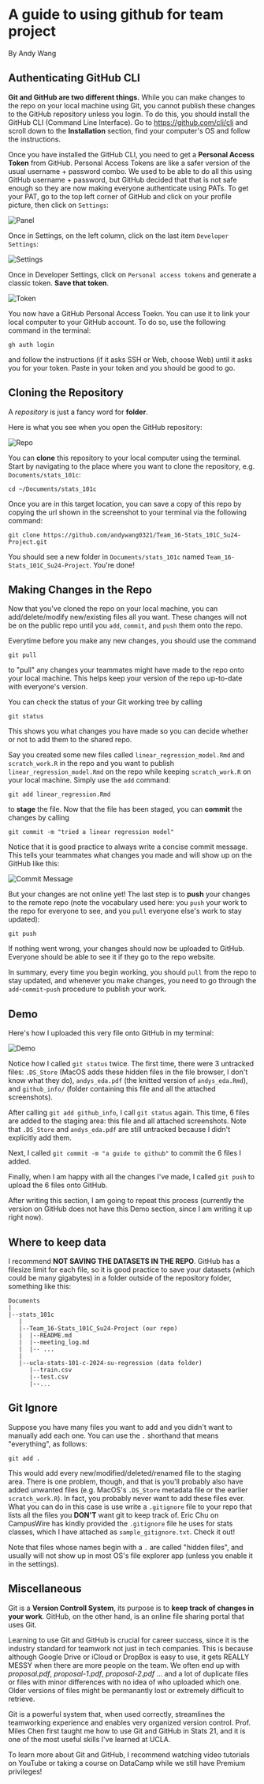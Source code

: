 # A guide to using github for team project

By Andy Wang

## Authenticating GitHub CLI

**Git and GitHub are two different things.** While you can make changes to the repo on your local machine using Git, you cannot publish these changes to the GitHub repository unless you login. To do this, you should install the GitHub CLI (Command Line Interface). Go to https://github.com/cli/cli and scroll down to the **Installation** section, find your computer's OS and follow the instructions.

Once you have installed the GitHub CLI, you need to get a **Personal Access Token** from GitHub. Personal Access Tokens are like a safer version of the usual username + password combo. We used to be able to do all this using GitHub username + password, but GitHub decided that that is not safe enough so they are now making everyone authenticate using PATs. To get your PAT, go to the top left corner of GitHub and click on your profile picture, then click on `Settings`:

![Panel](screenshots/user_panel.png)

Once in Settings, on the left column, click on the last item `Developer Settings`:

![Settings](screenshots/settings.png)

Once in Developer Settings, click on `Personal access tokens` and generate a classic token. **Save that token**. 

![Token](screenshots/token.png)

You now have a GitHub Personal Access Toekn. You can use it to link your local computer to your GitHub account. To do so, use the following command in the terminal:

```
gh auth login
```

and follow the instructions (if it asks SSH or Web, choose Web) until it asks you for your token. Paste in your token and you should be good to go.

## Cloning the Repository

A *repository* is just a fancy word for **folder**. 

Here is what you see when you open the GitHub repository:

![Repo](screenshots/repo.png)

You can **clone** this repository to your local computer using the terminal.
Start by navigating to the place where you want to clone the repository, e.g. `Documents/stats_101c`:

```
cd ~/Documents/stats_101c
```

Once you are in this target location, you can save a copy of this repo by copying the url shown in the screenshot to your terminal via the following command:

```
git clone https://github.com/andywang0321/Team_16-Stats_101C_Su24-Project.git
```

You should see a new folder in `Documents/stats_101c` named `Team_16-Stats_101C_Su24-Project`. You're done!

## Making Changes in the Repo

Now that you've cloned the repo on your local machine, you can add/delete/modify new/existing files all you want. These changes will not be on the public repo until you `add`, `commit`, and `push` them onto the repo.

Everytime before you make any new changes, you should use the command 

```
git pull
```

to "pull" any changes your teammates might have made to the repo onto your local machine. This helps keep your version of the repo up-to-date with everyone's version.

You can check the status of your Git working tree by calling

```
git status
```

This shows you what changes you have made so you can decide whether or not to add them to the shared repo.

Say you created some new files called `linear_regression_model.Rmd` and `scratch_work.R` in the repo and you want to publish `linear_regression_model.Rmd` on the repo while keeping `scratch_work.R` on your local machine. Simply use the `add` command:

```
git add linear_regression.Rmd
```

to **stage** the file. Now that the file has been staged, you can **commit** the changes by calling 

```
git commit -m "tried a linear regression model"
```

Notice that it is good practice to always write a concise commit message. This tells your teammates what changes you made and will show up on the GitHub like this:

![Commit Message](screenshots/commit.png)

But your changes are not online yet! The last step is to **push** your changes to the remote repo (note the vocabulary used here: you `push` your work to the repo for everyone to see, and you `pull` everyone else's work to stay updated):

```
git push
```

If nothing went wrong, your changes should now be uploaded to GitHub. Everyone should be able to see it if they go to the repo website.

In summary, every time you begin working, you should `pull` from the repo to stay updated, and whenever you make changes, you need to go through the `add`-`commit`-`push` procedure to publish your work.

## Demo

Here's how I uploaded this very file onto GitHub in my terminal:

![Demo](screenshots/demo.png)

Notice how I called `git status` twice. The first time, there were 3 untracked files: `.DS_Store` (MacOS adds these hidden files in the file browser, I don't know what they do), `andys_eda.pdf` (the knitted version of `andys_eda.Rmd`), and `github_info/` (folder containing this file and all the attached screenshots). 

After calling `git add github_info`, I call `git status` again. This time, 6 files are added to the staging area: this file and all attached screenshots. Note that `.DS_Store` and `andys_eda.pdf` are still untracked because I didn't explicitly add them. 

Next, I called `git commit -m "a guide to github"` to commit the 6 files I added.

Finally, when I am happy with all the changes I've made, I called `git push` to upload the 6 files onto GitHub.

After writing this section, I am going to repeat this process (currently the version on GitHub does not have this Demo section, since I am writing it up right now).

## Where to keep data

I recommend **NOT SAVING THE DATASETS IN THE REPO**. GitHub has a filesize limit for each file, so it is good practice to save your datasets (which could be many gigabytes) in a folder outside of the repository folder, something like this:

```
Documents
|
|--stats_101c
   |
   |--Team_16-Stats_101C_Su24-Project (our repo)
   |  |--README.md
   |  |--meeting_log.md
   |  |-- ...
   |
   |--ucla-stats-101-c-2024-su-regression (data folder)
      |--train.csv
      |--test.csv
      |--...
```

## Git Ignore

Suppose you have many files you want to add and you didn't want to manually add each one. You can use the `.` shorthand that means "everything", as follows:

```
git add .
```

This would add every new/modified/deleted/renamed file to the staging area. There is one problem, though, and that is you'll probably also have added unwanted files (e.g. MacOS's `.DS_Store` metadata file or the earlier `scratch_work.R`). In fact, you probably never want to add these files ever. What you can do in this case is use write a `.gitignore` file to your repo that lists all the files you **DON'T** want git to keep track of. Eric Chu on CampusWire has kindly provided the `.gitignore` file he uses for stats classes, which I have attached as `sample_gitignore.txt`. Check it out!

Note that files whose names begin with a `.` are called "hidden files", and usually will not show up in most OS's file explorer app (unless you enable it in the settings).

## Miscellaneous

Git is a **Version Controll System**, its purpose is to **keep track of changes in your work**. GitHub, on the other hand, is an online file sharing portal that uses Git.

Learning to use Git and GitHub is crucial for career success, since it is the industry standard for teamwork not just in tech companies. This is because although Google Drive or iCloud or DropBox is easy to use, it gets REALLY MESSY when there are more people on the team. We often end up with *proposal.pdf*, *proposal-1.pdf*, *proposal-2.pdf* ... and a lot of duplicate files or files with minor differences with no idea of who uploaded which one. Older versions of files might be permanantly lost or extremely difficult to retrieve. 

Git is a powerful system that, when used correctly, streamlines the teamworking experience and enables very organized version control. Prof. Miles Chen first taught me how to use Git and GitHub in Stats 21, and it is one of the most useful skills I've learned at UCLA.

To learn more about Git and GitHub, I recommend watching video tutorials on YouTube or taking a course on DataCamp while we still have Premium privileges!